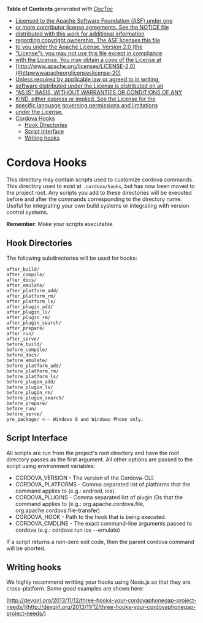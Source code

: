 <!-- START doctoc generated TOC please keep comment here to allow auto update -->
<!-- DON'T EDIT THIS SECTION, INSTEAD RE-RUN doctoc TO UPDATE -->
**Table of Contents**  *generated with [DocToc](https://github.com/thlorenz/doctoc)*

- [Licensed to the Apache Software Foundation (ASF) under one](#licensed-to-the-apache-software-foundation-asf-under-one)
- [or more contributor license agreements.  See the NOTICE file](#or-more-contributor-license-agreements--see-the-notice-file)
- [distributed with this work for additional information](#distributed-with-this-work-for-additional-information)
- [regarding copyright ownership.  The ASF licenses this file](#regarding-copyright-ownership--the-asf-licenses-this-file)
- [to you under the Apache License, Version 2.0 (the](#to-you-under-the-apache-license-version-20-the)
- ["License"); you may not use this file except in compliance](#license-you-may-not-use-this-file-except-in-compliance)
- [with the License.  You may obtain a copy of the License at](#with-the-license--you-may-obtain-a-copy-of-the-license-at)
- [http://www.apache.org/licenses/LICENSE-2.0](#httpwwwapacheorglicenseslicense-20)
- [Unless required by applicable law or agreed to in writing,](#unless-required-by-applicable-law-or-agreed-to-in-writing)
- [software distributed under the License is distributed on an](#software-distributed-under-the-license-is-distributed-on-an)
- ["AS IS" BASIS, WITHOUT WARRANTIES OR CONDITIONS OF ANY](#as-is-basis-without-warranties-or-conditions-of-any)
- [KIND, either express or implied.  See the License for the](#kind-either-express-or-implied--see-the-license-for-the)
- [specific language governing permissions and limitations](#specific-language-governing-permissions-and-limitations)
- [under the License.](#under-the-license)
- [Cordova Hooks](#cordova-hooks)
  - [Hook Directories](#hook-directories)
  - [Script Interface](#script-interface)
  - [Writing hooks](#writing-hooks)

<!-- END doctoc generated TOC please keep comment here to allow auto update -->

<!--
#
# Licensed to the Apache Software Foundation (ASF) under one
# or more contributor license agreements.  See the NOTICE file
# distributed with this work for additional information
# regarding copyright ownership.  The ASF licenses this file
# to you under the Apache License, Version 2.0 (the
# "License"); you may not use this file except in compliance
# with the License.  You may obtain a copy of the License at
#
# http://www.apache.org/licenses/LICENSE-2.0
#
# Unless required by applicable law or agreed to in writing,
# software distributed under the License is distributed on an
# "AS IS" BASIS, WITHOUT WARRANTIES OR CONDITIONS OF ANY
#  KIND, either express or implied.  See the License for the
# specific language governing permissions and limitations
# under the License.
#
-->
# Cordova Hooks

This directory may contain scripts used to customize cordova commands. This
directory used to exist at `.cordova/hooks`, but has now been moved to the
project root. Any scripts you add to these directories will be executed before
and after the commands corresponding to the directory name. Useful for
integrating your own build systems or integrating with version control systems.

__Remember__: Make your scripts executable.

## Hook Directories
The following subdirectories will be used for hooks:

    after_build/
    after_compile/
    after_docs/
    after_emulate/
    after_platform_add/
    after_platform_rm/
    after_platform_ls/
    after_plugin_add/
    after_plugin_ls/
    after_plugin_rm/
    after_plugin_search/
    after_prepare/
    after_run/
    after_serve/
    before_build/
    before_compile/
    before_docs/
    before_emulate/
    before_platform_add/
    before_platform_rm/
    before_platform_ls/
    before_plugin_add/
    before_plugin_ls/
    before_plugin_rm/
    before_plugin_search/
    before_prepare/
    before_run/
    before_serve/
    pre_package/ <-- Windows 8 and Windows Phone only.

## Script Interface

All scripts are run from the project's root directory and have the root directory passes as the first argument. All other options are passed to the script using environment variables:

* CORDOVA_VERSION - The version of the Cordova-CLI.
* CORDOVA_PLATFORMS - Comma separated list of platforms that the command applies to (e.g.: android, ios).
* CORDOVA_PLUGINS - Comma separated list of plugin IDs that the command applies to (e.g.: org.apache.cordova.file, org.apache.cordova.file-transfer)
* CORDOVA_HOOK - Path to the hook that is being executed.
* CORDOVA_CMDLINE - The exact command-line arguments passed to cordova (e.g.: cordova run ios --emulate)

If a script returns a non-zero exit code, then the parent cordova command will be aborted.


## Writing hooks

We highly recommend writting your hooks using Node.js so that they are
cross-platform. Some good examples are shown here:

[http://devgirl.org/2013/11/12/three-hooks-your-cordovaphonegap-project-needs/](http://devgirl.org/2013/11/12/three-hooks-your-cordovaphonegap-project-needs/)

